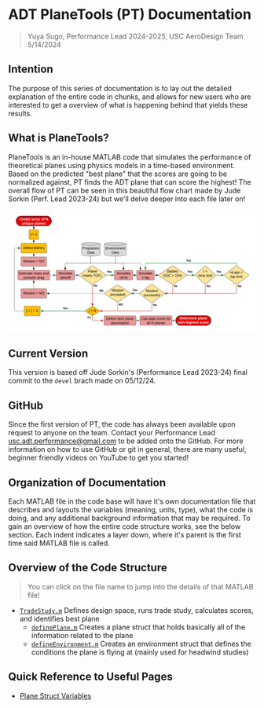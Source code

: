 # ADT PlaneTools (PT) Documentation

> Yuya Sugo, Performance Lead 2024-2025, USC AeroDesign Team </br> 5/14/2024

## Intention

The purpose of this series of documentation is to lay out the detailed explanation of the entire code in chunks, and allows for new users who are interested to get a overview of what is happening behind that yields these results. 

## What is PlaneTools?

PlaneTools is an in-house MATLAB code that simulates the performance of theoretical planes using physics models in a time-based environment. Based on the predicted "best plane" that the scores are going to be normalized against, PT finds the ADT plane that can score the highest! The overall flow of PT can be seen in this beautiful flow chart made by Jude Sorkin (Perf. Lead 2023-24) but we'll delve deeper into each file later on!

![PTFlowChartJude](./PlaneTools%20Flowchart.jpeg)

## Current Version

This version is based off Jude Sorkin's (Performance Lead 2023-24) final commit to the `devel` brach made on 05/12/24.

## GitHub

Since the first version of PT, the code has always been available upon request to anyone on the team. Contact your Performance Lead [usc.adt.performance@gmail.com](mailto:usc.adt.performance@gmail.com) to be added onto the GitHub. For more information on how to use GitHub or git in general, there are many useful, beginner friendly videos on YouTube to get you started!

## Organization of Documentation

Each MATLAB file in the code base will have it's own documentation file that describes and layouts the variables (meaning, units, type), what the code is doing, and any additional background information that may be required. To gain an overview of how the entire code structure works, see the below section. Each indent indicates a layer down, where it's parent is the first time said MATLAB file is called. 

## Overview of the Code Structure
> You can click on the file name to jump into the details of that MATLAB file!
- [`TradeStudy.m`](./TradeStudy.md) Defines design space, runs trade study, calculates scores, and identifies best plane
    - [`definePlane.m`](./definePlane.md) Creates a plane struct that holds basically all of the information related to the plane
    - [`defineEnvironment.m`](./defineEnvironment.md) Creates an environment struct that defines the conditions the plane is flying at (mainly used for headwind studies)


## Quick Reference to Useful Pages
- [Plane Struct Variables](./definePlane.md)